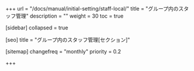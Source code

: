 +++
url = "/docs/manual/initial-setting/staff-local/"
title = "グループ内のスタッフ管理"
description = ""
weight = 30
toc = true

[sidebar]
collapsed = true

[seo]
title = "グループ内のスタッフ管理[セクション]"

[sitemap]
  changefreq = "monthly"
  priority = 0.2

+++
